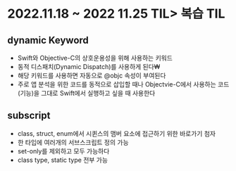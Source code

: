 # **2022.11.18 ~ 2022 11.25 TIL>**  복습 TIL

## dynamic Keyword
- Swift와 Objective-C의 상호운용성을 위해 사용하는 키워드
- 동적 디스패치(Dynamic Dispatch)를 사용하게 된다₩
- 해당 키워드를 사용하면 자동으로 @objc 속성이 부여된다
- 주로 앱 분석을 위한 코드를 동적으로 삽입할 때나 Objectvie-C에서 사용하는 코드(기능)을 그대로 Swift에서 실행하고 싶을 때 사용한다

## subscript
- class, struct, enum에서 시퀸스의 맴버 요소에 접근하기 위한 바로가기 첨자
- 한 타입에 여러개의 서브스크립트 정의 가능
- set-only를 제외하고 모두 가능하다
- class type, static type 전부 가능
